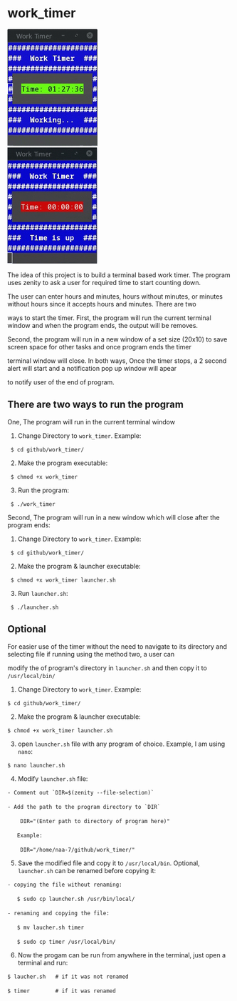 # work_timer

![work_timer1](https://github.com/naa-7/bash_projects/blob/main/work_timer/timer_1.gif)    
![work_timer2](https://github.com/naa-7/bash_projects/blob/main/work_timer/timer_2.gif)

The idea of this project is to build a terminal based work timer. The program uses zenity to ask a user for required time to start counting down. 

The user can enter hours and minutes, hours without minutes, or minutes without hours since it accepts hours and minutes. There are two 

ways to start the timer. First, the program will run the current terminal window and when the program ends, the output will be removes. 

Second, the program will run in a new window of a set size (20x10) to save screen space for other tasks and once program ends the timer 

terminal window will close. In both ways, Once the timer stops, a 2 second alert will start and a notification pop up window will apear 

to notify user of the end of program.


## There are two ways to run the program

 One, The program will run in the current terminal window

   1) Change Directory to `work_timer`. Example:

     $ cd github/work_timer/

   2) Make the program executable:
    
     $ chmod +x work_timer

   3) Run the program:
 
     $ ./work_timer 


Second, The program will run in a new window which will close after the program ends:
   
   1) Change Directory to `work_timer`. Example:

     $ cd github/work_timer/

   2) Make the program & launcher executable:

     $ chmod +x work_timer launcher.sh

   3) Run `launcher.sh`:

     $ ./launcher.sh 


## Optional

 For easier use of the timer without the need to navigate to its directory and selecting file if running using the method two, a user can

 modify the of program's directory in `launcher.sh` and then copy it to `/usr/local/bin/`

  1) Change Directory to `work_timer`. Example:

    $ cd github/work_timer/

  2) Make the program & launcher executable:

    $ chmod +x work_timer launcher.sh

  3) open `launcher.sh` file with any program of choice. Example, I am using `nano`:
     
    $ nano launcher.sh

  4) Modify `launcher.sh` file:

    - Comment out `DIR=$(zenity --file-selection)`
     
    - Add the path to the program directory to `DIR`
     
        DIR="(Enter path to directory of program here)"

       Example:
       
        DIR="/home/naa-7/github/work_timer/"

  5) Save the modified file and copy it to `/usr/local/bin`. Optional, `launcher.sh` can be renamed before copying it:

    - copying the file without renaming:
	
       $ sudo cp launcher.sh /usr/bin/local/

    - renaming and copying the file:

       $ mv laucher.sh timer

       $ sudo cp timer /usr/local/bin/

  6) Now the progam can be run from anywhere in the terminal, just open a terminal and run:

    $ laucher.sh   # if it was not renamed

    $ timer        # if it was renamed

    
